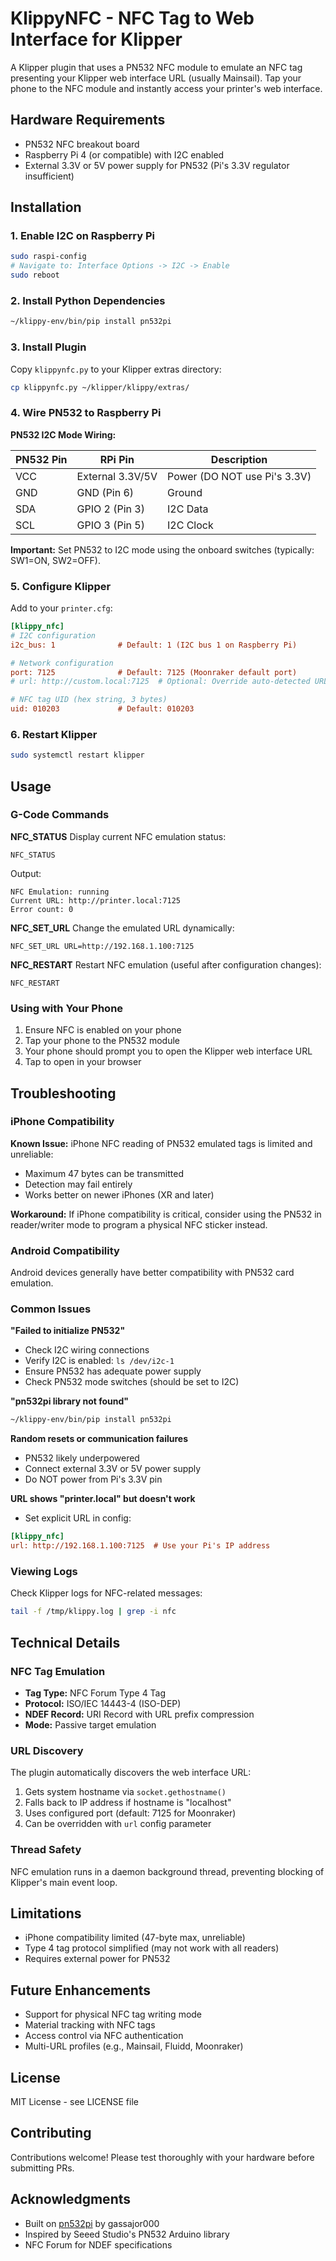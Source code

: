 # KlippyNFC - NFC Tag to Web Interface for Klipper

A Klipper plugin that uses a PN532 NFC module to emulate an NFC tag presenting your Klipper web interface URL (usually Mainsail). Tap your phone to the NFC module and instantly access your printer's web interface.

## Hardware Requirements

- PN532 NFC breakout board
- Raspberry Pi 4 (or compatible) with I2C enabled
- External 3.3V or 5V power supply for PN532 (Pi's 3.3V regulator insufficient)

## Installation

### 1. Enable I2C on Raspberry Pi

```bash
sudo raspi-config
# Navigate to: Interface Options -> I2C -> Enable
sudo reboot
```

### 2. Install Python Dependencies

```bash
~/klippy-env/bin/pip install pn532pi
```

### 3. Install Plugin

Copy `klippynfc.py` to your Klipper extras directory:

```bash
cp klippynfc.py ~/klipper/klippy/extras/
```

### 4. Wire PN532 to Raspberry Pi

**PN532 I2C Mode Wiring:**

| PN532 Pin | RPi Pin | Description |
|-----------|---------|-------------|
| VCC       | External 3.3V/5V | Power (DO NOT use Pi's 3.3V) |
| GND       | GND (Pin 6) | Ground |
| SDA       | GPIO 2 (Pin 3) | I2C Data |
| SCL       | GPIO 3 (Pin 5) | I2C Clock |

**Important:** Set PN532 to I2C mode using the onboard switches (typically: SW1=ON, SW2=OFF).

### 5. Configure Klipper

Add to your `printer.cfg`:

```ini
[klippy_nfc]
# I2C configuration
i2c_bus: 1              # Default: 1 (I2C bus 1 on Raspberry Pi)

# Network configuration
port: 7125              # Default: 7125 (Moonraker default port)
# url: http://custom.local:7125  # Optional: Override auto-detected URL

# NFC tag UID (hex string, 3 bytes)
uid: 010203             # Default: 010203
```

### 6. Restart Klipper

```bash
sudo systemctl restart klipper
```

## Usage

### G-Code Commands

**NFC_STATUS**
Display current NFC emulation status:
```gcode
NFC_STATUS
```
Output:
```
NFC Emulation: running
Current URL: http://printer.local:7125
Error count: 0
```

**NFC_SET_URL**
Change the emulated URL dynamically:
```gcode
NFC_SET_URL URL=http://192.168.1.100:7125
```

**NFC_RESTART**
Restart NFC emulation (useful after configuration changes):
```gcode
NFC_RESTART
```

### Using with Your Phone

1. Ensure NFC is enabled on your phone
2. Tap your phone to the PN532 module
3. Your phone should prompt you to open the Klipper web interface URL
4. Tap to open in your browser

## Troubleshooting

### iPhone Compatibility

**Known Issue:** iPhone NFC reading of PN532 emulated tags is limited and unreliable:
- Maximum 47 bytes can be transmitted
- Detection may fail entirely
- Works better on newer iPhones (XR and later)

**Workaround:** If iPhone compatibility is critical, consider using the PN532 in reader/writer mode to program a physical NFC sticker instead.

### Android Compatibility

Android devices generally have better compatibility with PN532 card emulation.

### Common Issues

**"Failed to initialize PN532"**
- Check I2C wiring connections
- Verify I2C is enabled: `ls /dev/i2c-1`
- Ensure PN532 has adequate power supply
- Check PN532 mode switches (should be set to I2C)

**"pn532pi library not found"**
```bash
~/klippy-env/bin/pip install pn532pi
```

**Random resets or communication failures**
- PN532 likely underpowered
- Connect external 3.3V or 5V power supply
- Do NOT power from Pi's 3.3V pin

**URL shows "printer.local" but doesn't work**
- Set explicit URL in config:
```ini
[klippy_nfc]
url: http://192.168.1.100:7125  # Use your Pi's IP address
```

### Viewing Logs

Check Klipper logs for NFC-related messages:
```bash
tail -f /tmp/klippy.log | grep -i nfc
```

## Technical Details

### NFC Tag Emulation

- **Tag Type:** NFC Forum Type 4 Tag
- **Protocol:** ISO/IEC 14443-4 (ISO-DEP)
- **NDEF Record:** URI Record with URL prefix compression
- **Mode:** Passive target emulation

### URL Discovery

The plugin automatically discovers the web interface URL:
1. Gets system hostname via `socket.gethostname()`
2. Falls back to IP address if hostname is "localhost"
3. Uses configured port (default: 7125 for Moonraker)
4. Can be overridden with `url` config parameter

### Thread Safety

NFC emulation runs in a daemon background thread, preventing blocking of Klipper's main event loop.

## Limitations

- iPhone compatibility limited (47-byte max, unreliable)
- Type 4 tag protocol simplified (may not work with all readers)
- Requires external power for PN532

## Future Enhancements

- Support for physical NFC tag writing mode
- Material tracking with NFC tags
- Access control via NFC authentication
- Multi-URL profiles (e.g., Mainsail, Fluidd, Moonraker)

## License

MIT License - see LICENSE file

## Contributing

Contributions welcome! Please test thoroughly with your hardware before submitting PRs.

## Acknowledgments

- Built on [pn532pi](https://github.com/gassajor000/pn532pi) by gassajor000
- Inspired by Seeed Studio's PN532 Arduino library
- NFC Forum for NDEF specifications
